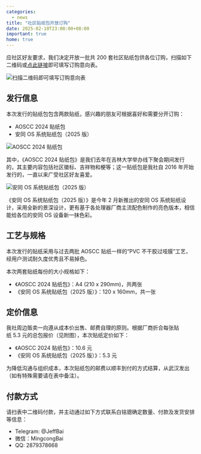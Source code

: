 ```yaml
---
categories:
  - news
title: "社区贴纸包开放订购"
date: 2025-02-10T23:00:00+08:00
important: true
home: true
---
```


应社区好友要求，我们决定开放一批共 200 套社区贴纸包供各位订购，扫描如下二维码或[点此链接](https://f.wps.cn/g/eVWc4lGC/)即可填写订购意向表。

![扫描二维码即可填写订购意向表](/assets/news/qrcode-sticker-pack.png)

发行信息
---

本次发行的贴纸包包含两款贴纸，感兴趣的朋友可根据喜好和需要分开订购：

- AOSCC 2024 贴纸包
- 安同 OS 系统贴纸包（2025 版）

![AOSCC 2024 贴纸包](/assets/news/aoscc-2024-sticker-pack.png)

其中，《AOSCC 2024 贴纸包》是我们去年在吉林大学举办线下聚会期间发行的，其主要内容包括社区徽标、吉祥物和梗等；这一贴纸包是我社自 2016 年开始发行的，一直以来广受社区好友喜爱。

![安同 OS 系统贴纸包（2025 版）](/assets/news/aosc-os-ports-print.png)

《安同 OS 系统贴纸包（2025 版）》是今年 2 月新推出的安同 OS 系统贴纸设计，采用全新的景深设计，更有基于各处理器厂商主流配色制作的亮色版本，相信能给各位的安同 OS 设备新一抹色彩。

工艺与规格
---

本次发行的贴纸采用与过去两批 AOSCC 贴纸一样的“PVC 不干胶过哑膜”工艺，经用户测试耐久度优秀且不易掉色。

本次两套贴纸每份的大小规格如下：

- 《AOSCC 2024 贴纸包》：A4 (210 x 290mm)，共两张
- 《安同 OS 系统贴纸包（2025 版）》：120 x 160mm，共一张

定价信息
---

我社周边贩卖一向遵从成本价出售、邮费自理的原则。根据厂商折合每张贴纸 5.3 元的总包报价（见附图），本次贴纸定价如下：

- 《AOSCC 2024 贴纸包》：10.6 元
- 《安同 OS 系统贴纸包（2025 版）》：5.3 元

为降低沟通与组织成本，本次贴纸包的邮费以顺丰到付的方式结算，从武汉发出（如有特殊需要请在表中备注）。

付款方式
---

请扫表中二维码付款，并主动通过如下方式联系白铭骢确定数量、付款及发货安排等信息：

- Telegram: @JeffBai
- 微信：MingcongBai
- QQ: 2879378668
